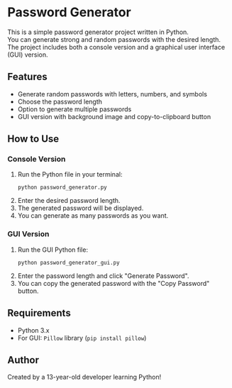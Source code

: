 # Password Generator

This is a simple password generator project written in Python.  
You can generate strong and random passwords with the desired length.  
The project includes both a console version and a graphical user interface (GUI) version.

## Features

- Generate random passwords with letters, numbers, and symbols
- Choose the password length
- Option to generate multiple passwords
- GUI version with background image and copy-to-clipboard button

## How to Use

### Console Version

1. Run the Python file in your terminal:
   ```
   python password_generator.py
   ```
2. Enter the desired password length.
3. The generated password will be displayed.
4. You can generate as many passwords as you want.

### GUI Version

1. Run the GUI Python file:
   ```
   python password_generator_gui.py
   ```
2. Enter the password length and click "Generate Password".
3. You can copy the generated password with the "Copy Password" button.

## Requirements

- Python 3.x
- For GUI: `Pillow` library (`pip install pillow`)

## Author

Created by a 13-year-old developer learning Python!